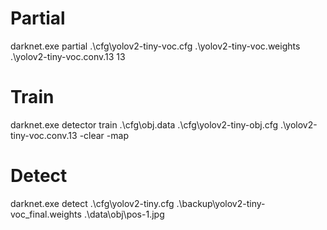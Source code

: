 # Partial

darknet.exe partial .\cfg\yolov2-tiny-voc.cfg .\yolov2-tiny-voc.weights .\yolov2-tiny-voc.conv.13 13

# Train

darknet.exe detector train .\cfg\obj.data .\cfg\yolov2-tiny-obj.cfg .\yolov2-tiny-voc.conv.13 -clear -map

# Detect

darknet.exe detect .\cfg\yolov2-tiny.cfg .\backup\yolov2-tiny-voc_final.weights .\data\obj\pos-1.jpg
